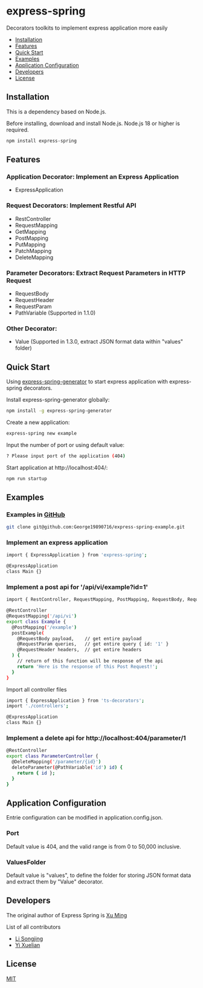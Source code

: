 # express-spring
  Decorators toolkits to implement express application more easily

  * [Installation](#Installation)
  * [Features](#Features)
  * [Quick Start](#Quick-Start)
  * [Examples](#Examples)
  * [Application Configuration](#Application-Configuration)
  * [Developers](#Developers)
  * [License](#license)

## Installation 

  This is a dependency based on Node.js.

  Before installing, download and install Node.js. Node.js 18 or higher is required.

  ```bash
  npm install express-spring
  ```

## Features

  ### Application Decorator: Implement an Express Application
  * ExpressApplication

  ### Request Decorators: Implement Restful API
  * RestController
  * RequestMapping
  * GetMapping
  * PostMapping
  * PutMapping
  * PatchMapping
  * DeleteMapping

  ### Parameter Decorators: Extract Request Parameters in HTTP Request
  * RequestBody
  * RequestHeader
  * RequestParam
  * PathVariable (Supported in 1.1.0)

  ### Other Decorator: 
  * Value (Supported in 1.3.0, extract JSON format data within "values" folder)
  

## Quick Start
  Using [express-spring-generator](https://www.npmjs.com/package/express-spring-generator) to start express application with express-spring decorators.

  Install express-spring-generator globally:
  ```bash
  npm install -g express-spring-generator
  ```

  Create a new application:
  ```bash
  express-spring new example
  ```

  Input the number of port or using default value:
  ```bash
  ? Please input port of the application (404)
  ```

  Start application at http://localhost:404/:
  ```bash
  npm run startup
  ```

## Examples

  ### Examples in [GitHub](https://github.com/George19890716/express-spring-example)
  ```bash
  git clone git@github.com:George19890716/express-spring-example.git
  ```

  ### Implement an express application

  ```bash
  import { ExpressApplication } from 'express-spring';

  @ExpressApplication
  class Main {}
  ```

  ### Implement a post api for '/api/vi/example?id=1'

  ```bash
  import { RestController, RequestMapping, PostMapping, RequestBody, RequestParam, RequestHeader } from 'express-spring';

  @RestController
  @RequestMapping('/api/vi')
  export class Example {
    @PostMapping('/example')
    postExample(
      @RequestBody payload,    // get entire payload
      @RequestParam queries,   // get entire query { id: '1' }
      @RequestHeader headers,  // get entire headers
    ) {
      // return of this function will be response of the api
      return 'Here is the response of this Post Request!';
    }
  }
  ```

  Import all controller files
  ```bash
  import { ExpressApplication } from 'ts-decorators';
  import './controllers';

  @ExpressApplication
  class Main {} 
  ```

  ### Implement a delete api for http://localhost:404/parameter/1
  ```bash
  @RestController
  export class ParameterController {
    @DeleteMapping('/parameter/{id}')
    deleteParameter(@PathVariable('id') id) {
      return { id };
    }
  }
  ```

  ## Application Configuration
  Entrie configuration can be modified in application.config.json.

  ### Port
  Default value is 404, and the valid range is from 0 to 50,000 inclusive.

  ### ValuesFolder
  Default value is "values", to define the folder for storing JSON format data and extract them by "Value" decorator.

## Developers
  The original author of Express Spring is [Xu Ming](https://github.com/George19890716)

  List of all contributors
  * [Li Songjing](https://github.com/lisongjing)
  * [Yi Xuelian](https://github.com/June-elisa)

## License

  [MIT](LICENSE)